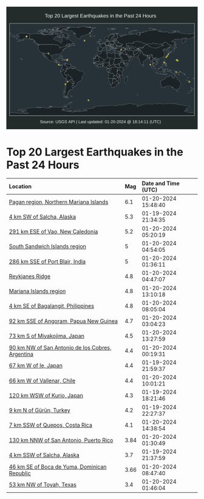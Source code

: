 ![Map](./map.png)

# Top 20 Largest Earthquakes in the Past 24 Hours

| Location | Mag | Date and Time (UTC) |
|:---|:---|:---|
| [Pagan region, Northern Mariana Islands](https://earthquake.usgs.gov/earthquakes/eventpage/us6000m50e) | 6.1 | 01-20-2024 15:48:40 |
| [4 km SW of Salcha, Alaska](https://earthquake.usgs.gov/earthquakes/eventpage/ak024vrx24o) | 5.3 | 01-19-2024 21:34:35 |
| [291 km ESE of Vao, New Caledonia](https://earthquake.usgs.gov/earthquakes/eventpage/us6000m4xl) | 5.2 | 01-20-2024 05:20:19 |
| [South Sandwich Islands region](https://earthquake.usgs.gov/earthquakes/eventpage/us6000m4xb) | 5 | 01-20-2024 04:54:05 |
| [286 km SSE of Port Blair, India](https://earthquake.usgs.gov/earthquakes/eventpage/us6000m4vw) | 5 | 01-20-2024 01:36:11 |
| [Reykjanes Ridge](https://earthquake.usgs.gov/earthquakes/eventpage/us6000m4x3) | 4.8 | 01-20-2024 04:47:07 |
| [Mariana Islands region](https://earthquake.usgs.gov/earthquakes/eventpage/us6000m4zj) | 4.8 | 01-20-2024 13:10:18 |
| [4 km SE of Bagalangit, Philippines](https://earthquake.usgs.gov/earthquakes/eventpage/us6000m4y5) | 4.8 | 01-20-2024 08:05:04 |
| [92 km SSE of Angoram, Papua New Guinea](https://earthquake.usgs.gov/earthquakes/eventpage/us6000m4wd) | 4.7 | 01-20-2024 03:04:23 |
| [73 km S of Miyakojima, Japan](https://earthquake.usgs.gov/earthquakes/eventpage/us6000m4zp) | 4.5 | 01-20-2024 13:27:59 |
| [90 km NW of San Antonio de los Cobres, Argentina](https://earthquake.usgs.gov/earthquakes/eventpage/us6000m4va) | 4.4 | 01-20-2024 00:19:31 |
| [67 km W of Ie, Japan](https://earthquake.usgs.gov/earthquakes/eventpage/us6000m4u8) | 4.4 | 01-19-2024 21:59:37 |
| [66 km W of Vallenar, Chile](https://earthquake.usgs.gov/earthquakes/eventpage/us6000m4yr) | 4.4 | 01-20-2024 10:01:21 |
| [120 km WSW of Kurio, Japan](https://earthquake.usgs.gov/earthquakes/eventpage/us6000m4sh) | 4.3 | 01-19-2024 18:21:46 |
| [9 km N of Gürün, Turkey](https://earthquake.usgs.gov/earthquakes/eventpage/us6000m4uh) | 4.2 | 01-19-2024 22:27:37 |
| [7 km SSW of Quepos, Costa Rica](https://earthquake.usgs.gov/earthquakes/eventpage/us6000m501) | 4.1 | 01-20-2024 14:38:54 |
| [130 km NNW of San Antonio, Puerto Rico](https://earthquake.usgs.gov/earthquakes/eventpage/pr2024020000) | 3.84 | 01-20-2024 01:30:49 |
| [4 km SSW of Salcha, Alaska](https://earthquake.usgs.gov/earthquakes/eventpage/ak024vrxr2h) | 3.7 | 01-19-2024 21:37:59 |
| [46 km SE of Boca de Yuma, Dominican Republic](https://earthquake.usgs.gov/earthquakes/eventpage/pr2024020001) | 3.66 | 01-20-2024 08:47:40 |
| [53 km NW of Toyah, Texas](https://earthquake.usgs.gov/earthquakes/eventpage/tx2024biwb) | 3.4 | 01-20-2024 01:46:04 |
